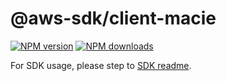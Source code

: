 # @aws-sdk/client-macie

[![NPM version](https://img.shields.io/npm/v/@aws-sdk/client-macie/beta.svg)](https://www.npmjs.com/package/@aws-sdk/client-macie)
[![NPM downloads](https://img.shields.io/npm/dm/@aws-sdk/client-macie.svg)](https://www.npmjs.com/package/@aws-sdk/client-macie)

For SDK usage, please step to [SDK readme](https://github.com/aws/aws-sdk-js-v3).
